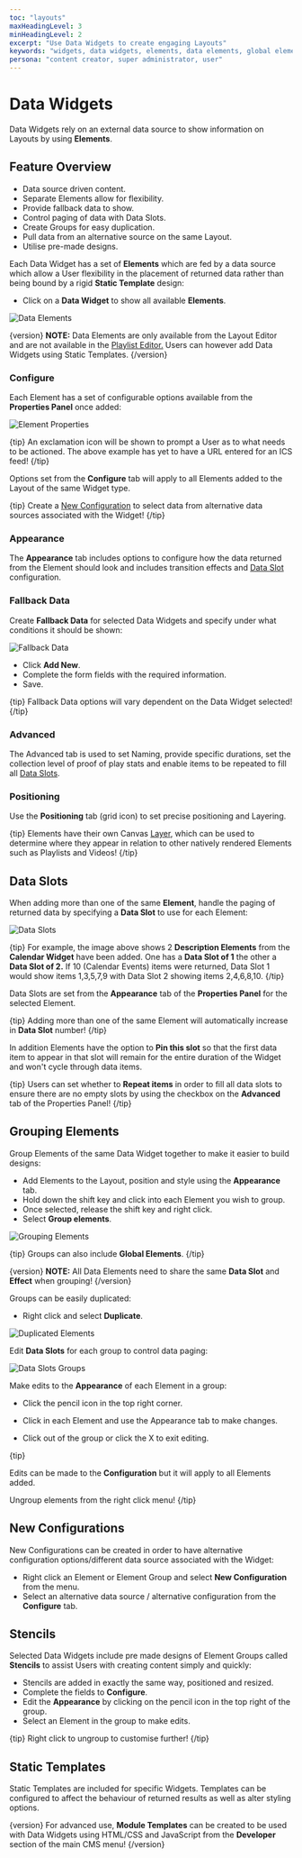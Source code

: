 ```yaml
---
toc: "layouts"
maxHeadingLevel: 3
minHeadingLevel: 2    
excerpt: "Use Data Widgets to create engaging Layouts"
keywords: "widgets, data widgets, elements, data elements, global elements, grouping elements, stencils, fallback data, html templates, css templates, javascript templates, custom templates"
persona: "content creator, super administrator, user"
---
```


# Data Widgets

Data Widgets rely on an external data source to show information on Layouts by using **Elements**.

## Feature Overview

- Data source driven content.
- Separate Elements allow for flexibility.
- Provide fallback data to show.
- Control paging of data with Data Slots.
- Create Groups for easy duplication.
- Pull data from an alternative source on the same Layout.
- Utilise pre-made designs. 

Each Data Widget has a set of **Elements** which are fed by a data source which allow a User flexibility in the placement of returned data rather than being bound by a rigid **Static Template** design:

- Click on a **Data Widget** to show all available **Elements**.

![Data Elements](img/v4_layouts_data_elements.png)

{version}
**NOTE:** Data Elements are only available from the Layout Editor and are not available in the [Playlist Editor.](media_playlists.html#content-playlist-editor) Users can however add Data Widgets using Static Templates.
{/version}

### Configure

Each Element has a set of configurable options available from the **Properties Panel** once added:

![Element Properties](img/v4_layouts_element_properties.png)

{tip}
An exclamation icon will be shown to prompt a User as to what needs to be actioned. The above example has yet to have a URL entered for an ICS feed!
{/tip}

Options set from the **Configure** tab will apply to all Elements added to the Layout of the same Widget type. 

{tip}
Create a [New Configuration](layouts_data_widgets.html#content-new-configuration) to select data from alternative data sources associated with the Widget!
{/tip}

### Appearance

The **Appearance** tab includes options to configure how the data returned from the Element should look and includes transition effects and [Data Slot](layouts_data_widgets.html#content-data-slots) configuration.

### Fallback Data

Create **Fallback Data** for selected Data Widgets and specify under what conditions it should be shown:

![Fallback Data](img/v4_layouts_editor_data_widgets_fallback.png)



- Click **Add New**.
- Complete the form fields with the required information.
- Save.

{tip}
Fallback Data options will vary dependent on the Data Widget selected!
{/tip}

### Advanced

The Advanced tab is used to set Naming, provide specific durations, set the collection level of proof of play stats and enable items to be repeated to fill all [Data Slots](layouts_data_widgets.html#content-data-slots).

### Positioning

Use the **Positioning** tab (grid icon) to set precise positioning and Layering.

{tip}
Elements have their own Canvas [Layer](layouts_editor.html#content-layering), which can be used to determine where they appear in relation to other natively rendered Elements such as Playlists and Videos!
{/tip}

## Data Slots

When adding more than one of the same **Element**, handle the paging of returned data by specifying a **Data Slot** to use for each Element:

![Data Slots](img/v4_layouts_editor_data_slots.png)

{tip}
For example, the image above shows 2 **Description Elements** from the **Calendar Widget** have been added. One has a **Data Slot of 1** the other a **Data Slot of 2.** If 10 (Calendar Events) items were returned, Data Slot 1 would show items 1,3,5,7,9 with Data Slot 2 showing items 2,4,6,8,10.
{/tip}

Data Slots are set from the **Appearance** tab of the **Properties Panel** for the selected Element.

{tip}
Adding more than one of the same Element will automatically increase in **Data Slot** number!
{/tip}

In addition Elements have the option to **Pin this slot** so that the first data item to appear in that slot will remain for the entire duration of the Widget and won't cycle through data items.

{tip}
Users can set whether to **Repeat items** in order to fill all data slots to ensure there are no empty slots by using the checkbox on the **Advanced** tab of the Properties Panel!
{/tip}

## Grouping Elements

Group Elements of the same Data Widget together to make it easier to build designs:

- Add Elements to the Layout, position and style using the **Appearance** tab.
- Hold down the shift key and click into each Element you wish to group.
- Once selected, release the shift key and right click.
- Select **Group elements**.

![Grouping Elements](img/v4_layouts_grouping_elements.png)

{tip}
Groups can also include **Global Elements**. 
{/tip}

{version}
**NOTE:** All Data Elements need to share the same **Data Slot** and **Effect** when grouping!
{/version}

Groups can be easily duplicated:

- Right click and select **Duplicate**.

![Duplicated Elements](img/v4_layouts_duplicated_elements.png)

Edit **Data Slots** for each group to control data paging:

![Data Slots Groups](img/v4_layouts_data_slots_groups.png)

Make edits to the **Appearance** of each Element in a group:

- Click the pencil icon in the top right corner.

- Click in each Element and use the Appearance tab to make changes.
- Click out of the group or click the X to exit editing.

{tip}

Edits can be made to the **Configuration** but it will apply to all Elements added.

Ungroup elements from the right click menu!
{/tip}

## New Configurations 

New Configurations can be created in order to have alternative configuration options/different data source associated with the Widget:

- Right click an Element or Element Group and select **New Configuration** from the menu.
- Select an alternative data source / alternative configuration from the **Configure** tab.

## Stencils 

Selected Data Widgets include pre made designs of Element Groups called **Stencils** to assist Users with creating content simply and quickly:

- Stencils are added in exactly the same way, positioned and resized.
- Complete the fields to **Configure**.
- Edit the **Appearance** by clicking on the pencil icon in the top right of the group.
- Select an Element in the group to make edits.

{tip}
Right click to ungroup to customise further!
{/tip}

## Static Templates

Static Templates are included for specific Widgets. Templates can be configured to affect the behaviour of returned results as well as alter styling options.

{version}
For advanced use, **Module Templates** can be created to be used with Data Widgets using HTML/CSS and JavaScript from the **Developer** section of the main CMS menu!
{/version}

